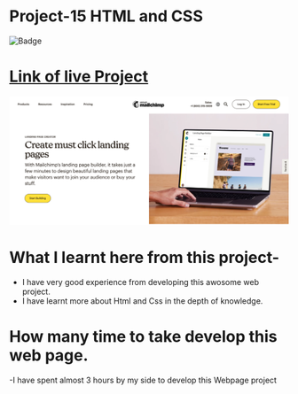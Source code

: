 # Project-15 HTML and CSS

![Badge]()

# [Link of live Project](https://mailchimpproj.netlify.app/)

![Images](./images/mailchimp.png)

# What I learnt here from this project-

- I have very good experience from developing this awosome web project.
- I have learnt more about Html and Css in the depth of knowledge.

# How many time to take develop this web page.

-I have spent almost 3 hours by my side to develop this Webpage project